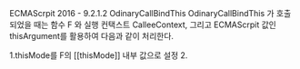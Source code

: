 ECMAScrpit 2016 - 9.2.1.2 OdinaryCallBindThis
OdinaryCallBindThis 가 호출 되었을 때는 함수  F 와 실행 컨택스트 CalleeContext,
그리고 ECMAScrpit 값인 thisArgument를 활용하여 다음과 같이 처리한다.

1.thisMode를 F의 [[thisMode]] 내부 값으로 설정
2.
